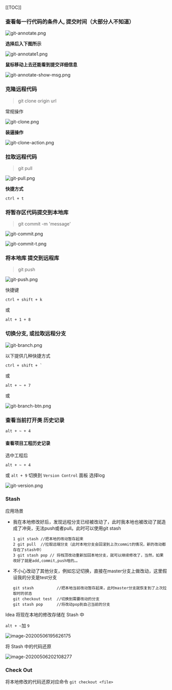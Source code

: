 
[[TOC]]

### 查看每一行代码的条件人, 提交时间（大部分人不知道）



![git-annotate.png](http://193.112.98.8/atomImg/git/git-annotate.png)

**选择后入下图所示**

![git-annotate1.png](http://193.112.98.8/atomImg/git/git-annotate1.png)

**鼠标移动上去还能看到提交详细信息**

![git-annotate-show-msg.png](http://193.112.98.8/atomImg/git/git-annotate-show-msg.png)


### 克隆远程代码

> git clone origin url

常规操作

![git-clone.png](http://193.112.98.8/atomImg/git/git-clone.png)



**装逼操作** 

![git-clone-action.png](http://193.112.98.8/atomImg/git/git-clone-action.png)



### 拉取远程代码

> git pull 

![git-pull.png](http://193.112.98.8/atomImg/git/git-pull.png)



**快捷方式**

```
ctrl + t
```



### 将暂存区代码提交到本地库

> git commit -m 'message'

![git-commit.png](http://193.112.98.8/atomImg/git/git-commit.png)

![git-commit-t.png](http://193.112.98.8/atomImg/git/git-commit-t.png)

### 将本地库 提交到远程库 

> git push

![git-push.png](http://193.112.98.8/atomImg/git/git-push.png)



快捷键 

```
ctrl + shift + k
```

或

```
alt + 1 + 8
```



### 切换分支, 或拉取远程分支

![git-branch.png](http://193.112.98.8/atomImg/git/git-branch.png)

以下提供几种快捷方式

```
ctrl + shift + `
```

或

```
alt + ~ + 7
```

或

![git-branch-btn.png](http://193.112.98.8/atomImg/git/git-branch-btn.png)

###  查看当前打开类 历史记录

```
alt + ~ + 4
```



#### 查看项目工程历史记录

选中工程后

```
alt + ~ + 4
```

或 `alt + 9` 切换到 `Version Control` 面板 选择log

![git-version.png](http://193.112.98.8/atomImg/git/git-version.png)



### Stash

应用场景

- 我在本地修改好后，发现远程分支已经被改动了，此时我本地也被改动了就造成了冲突，无法push或者pull。此时可以使用git stash

  ```shell
  1 git stash //把本地的改动暂存起来
  2 git pull  //拉取远端分支（此时本地分支会回滚到上次commit的情况，新的改动都存在了stash中）
  3 git stash pop // 将栈顶改动重新加回本地分支，就可以继续修改了，当然，如果改好了就是add,commit,push啥的。。
  ```

  

- 不小心改动了其他分支，例如忘记切换，直接在master分支上做改动，这里假设我的分支是test分支

  ```shell
  git stash          //把本地当前改动暂存起来，此时master分支就恢复到了上次拉取时的状态
  git checkout test  //切换到需要改动的分支
  git stash pop　　　 //将改动pop到自己当前的分支
  ```



Idea 将现在本地的修改存储在 Stash 中

`alt + ~`加 `9`

<img src="../.vuepress/public/image-20200506195626175.png" alt="image-20200506195626175" style="zoom: 101%;" />

将 Stash 中的代码还原

<img src="../.vuepress/public/image-20200506202108277.png" alt="image-20200506202108277" style="zoom:101%;" />



### Check Out

将本地修改的代码还原对应命令 `git checkout <file>`

